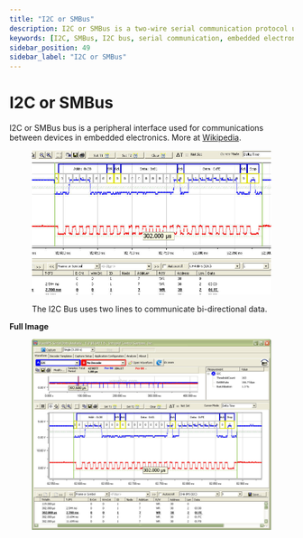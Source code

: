 ```yaml
---
title: "I2C or SMBus"
description: I2C or SMBus is a two-wire serial communication protocol used for efficient data exchange between components in embedded systems and electronics.
keywords: [I2C, SMBus, I2C bus, serial communication, embedded electronics, two-wire protocol, SCL, SDA, I2C protocol, microcontroller interface]
sidebar_position: 49
sidebar_label: "I2C or SMBus"
---
```


# I2C or SMBus

I2C or SMBus bus is a peripheral interface used for communications between devices in embedded electronics. More at [Wikipedia](https://en.wikipedia.org/wiki/I2C).

<div class="text--center custom-img">

<figure>

![image-48](../assets/image-48.png "image-48")
<figcaption>The I2C Bus uses two lines to communicate bi-directional data.</figcaption>
</figure>
</div>

**Full Image**

<div class="text--center custom-img">

<figure>

![image-45](../assets/image-45.png "image-45")
<figcaption></figcaption>
</figure>
</div>